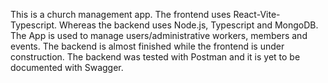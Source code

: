 This is a church management app. The frontend uses React-Vite-Typescript. Whereas the backend uses Node.js, Typescript and MongoDB. The App is used to manage users/administrative workers, members and events. The backend is almost finished while the frontend is under construction. The backend was tested with Postman and it is yet to be documented with Swagger.
